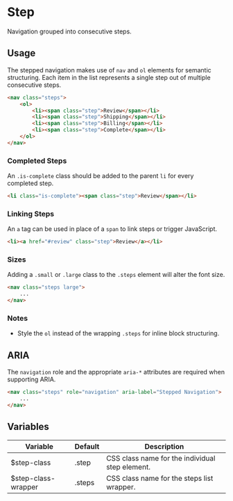 # Step #

Navigation grouped into consecutive steps.

## Usage ##

The stepped navigation makes use of `nav` and `ol` elements for semantic structuring.
Each item in the list represents a single step out of multiple consecutive steps.

```html
<nav class="steps">
    <ol>
        <li><span class="step">Review</span></li>
        <li><span class="step">Shipping</span></li>
        <li><span class="step">Billing</span></li>
        <li><span class="step">Complete</span></li>
    </ol>
</nav>
```

### Completed Steps ###

An `.is-complete` class should be added to the parent `li` for every completed step.

```html
<li class="is-complete"><span class="step">Review</span></li>
```

### Linking Steps ###

An `a` tag can be used in place of a `span` to link steps or trigger JavaScript.

```html
<li><a href="#review" class="step">Review</a></li>
```

### Sizes ###

Adding a `.small` or `.large` class to the `.steps` element will alter the font size.

```html
<nav class="steps large">
    ...
</nav>
```

### Notes ###

* Style the `ol` instead of the wrapping `.steps` for inline block structuring.

## ARIA ##

The `navigation` role and the appropriate `aria-*` attributes are required when supporting ARIA.

```html
<nav class="steps" role="navigation" aria-label="Stepped Navigation">
    ...
</nav>
```

## Variables ##

<table class="table is-striped data-table">
    <thead>
        <tr>
            <th>Variable</th>
            <th>Default</th>
            <th>Description</th>
        </tr>
    </thead>
    <tbody>
        <tr>
            <td>$step-class</td>
            <td>.step</td>
            <td>CSS class name for the individual step element.</td>
        </tr>
        <tr>
            <td>$step-class-wrapper</td>
            <td>.steps</td>
            <td>CSS class name for the steps list wrapper.</td>
        </tr>
    </tbody>
</table>